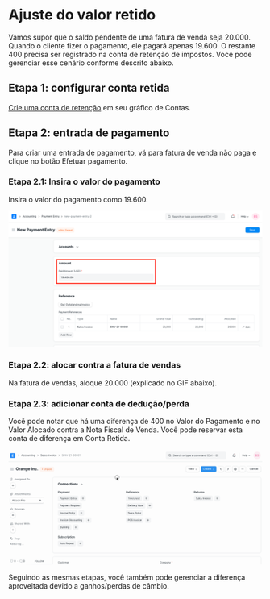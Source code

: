 # Ajuste do valor retido


Vamos supor que o saldo pendente de uma fatura de venda seja 20.000. Quando o cliente fizer o pagamento, ele pagará apenas 19.600. O restante 400 precisa ser registrado na conta de retenção de impostos. Você pode gerenciar esse cenário conforme descrito abaixo.


## Etapa 1: configurar conta retida


[Crie uma conta de retenção](/docs/pt/accounts/chart-of-accounts#1-how-to-createedit-accounts) em seu gráfico de Contas.


## Etapa 2: entrada de pagamento


Para criar uma entrada de pagamento, vá para fatura de venda não paga e clique no botão Efetuar pagamento.


### Etapa 2.1: Insira o valor do pagamento


Insira o valor do pagamento como 19.600.


![Valor pago na entrada de pagamento](/files/paid-amount-in-payment-entry.png)


### Etapa 2.2: alocar contra a fatura de vendas


Na fatura de vendas, aloque 20.000 (explicado no GIF abaixo).


### Etapa 2.3: adicionar conta de dedução/perda


Você pode notar que há uma diferença de 400 no Valor do Pagamento e no Valor Alocado contra a Nota Fiscal de Venda. Você pode reservar esta conta de diferença em Conta Retida.


![Ajuste de imposto retido na entrada de pagamento](/files/tax-withheld-adjustment-in-payment-entry.gif)


Seguindo as mesmas etapas, você também pode gerenciar a diferença aproveitada devido a ganhos/perdas de câmbio.


